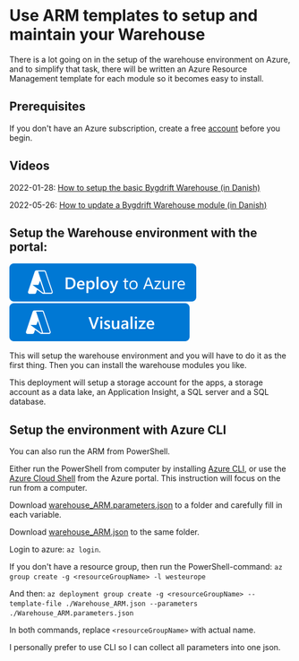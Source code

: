# Use ARM templates to setup and maintain your Warehouse

There is a lot going on in the setup of the warehouse environment on Azure, and to simplify that task, there will be written an Azure Resource Management template for each module so it becomes easy to install.

## Prerequisites

If you don't have an Azure subscription, create a free [account](https://azure.microsoft.com/free/?ref=microsoft.com&utm_source=microsoft.com&utm_medium=docs&utm_campaign=visualstudio) before you begin.

## Videos

2022-01-28: [How to setup the basic Bygdrift Warehouse (in Danish)](https://www.youtube.com/watch?v=6aR39glybhg)

2022-05-26: [How to update a Bygdrift Warehouse module (in Danish)](https://youtu.be/esQRiZJ81_M)

## Setup the Warehouse environment with the portal:

[![Deploy To Azure](https://raw.githubusercontent.com/Bygdrift/Warehouse/master/Docs/Images/deploytoazureButton.svg)](https://portal.azure.com/#create/Microsoft.Template/uri/https%3A%2F%2Fraw.githubusercontent.com%2FBygdrift%2FWarehouse%2Fmaster%2FDeploy%2FWarehouse_ARM.json)
[![Visualize](https://raw.githubusercontent.com/Bygdrift/Warehouse/master/Docs/Images/visualizebutton.svg)](http://armviz.io/#/?load=https%3A%2F%2Fraw.githubusercontent.com%2FBygdrift%2FWarehouse%2Fmaster%2FDeploy%2FWarehouse_ARM.json)

This will setup the warehouse environment and you will have to do it as the first thing. Then you can install the warehouse modules you like.

This deployment will setup a storage account for the apps, a storage account as a data lake, an Application Insight, a SQL server and a SQL database.

## Setup the environment with Azure CLI

You can also run the ARM from PowerShell.

Either run the PowerShell from computer by installing [Azure CLI](https://docs.microsoft.com/en-us/cli/azure/install-azure-cli), or use the [Azure Cloud Shell](https://shell.azure.com/bash) from the Azure portal. This instruction will focus on the run from a computer.

Download [warehouse_ARM.parameters.json](https://raw.githubusercontent.com/Bygdrift/Warehouse/master/Deploy/Warehouse_ARM.parameters.json) to a folder and carefully fill in each variable.

Download [warehouse_ARM.json](https://raw.githubusercontent.com/Bygdrift/Warehouse/master/Deploy/Warehouse_ARM.json) to the same folder.

Login to azure: `az login`.

If you don't have a resource group, then run the PowerShell-command: `az group create -g <resourceGroupName> -l westeurope`

And then: `az deployment group create -g <resourceGroupName> --template-file ./Warehouse_ARM.json --parameters ./Warehouse_ARM.parameters.json`

In both commands, replace `<resourceGroupName>` with actual name.

I personally prefer to use CLI so I can collect all parameters into one json.

